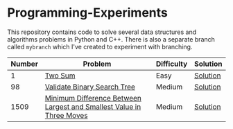 # Programming-Experiments
This repository contains code to solve several data structures and algorithms problems in Python and C++. There is also a separate branch called `mybranch` which I've created to experiment with branching.

| Number | Problem | Difficulty | Solution |
| --- | --- | --- | --- |
| 1 | [Two Sum](https://leetcode.com/problems/two-sum/) | Easy | [Solution](https://github.com/pwu97/Programming-Experiments/blob/main/Python/LC0001_twoSum.py) |
| 98 | [Validate Binary Search Tree](https://leetcode.com/problems/validate-binary-search-tree/) | Medium | [Solution](https://github.com/pwu97/Programming-Experiments/blob/main/Python/LC0098_validBST.py) |
| 1509 | [Minimum Difference Between Largest and Smallest Value in Three Moves](https://leetcode.com/problems/minimum-difference-between-largest-and-smallest-value-in-three-moves/) | Medium | [Solution](https://github.com/pwu97/Programming-Experiments/blob/main/C%2B%2B/LC1509_minAmplitude.cpp) |
